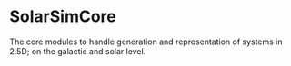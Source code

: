 # SolarSimCore
The core modules to handle generation and representation of systems in 2.5D; on the galactic and solar level.
